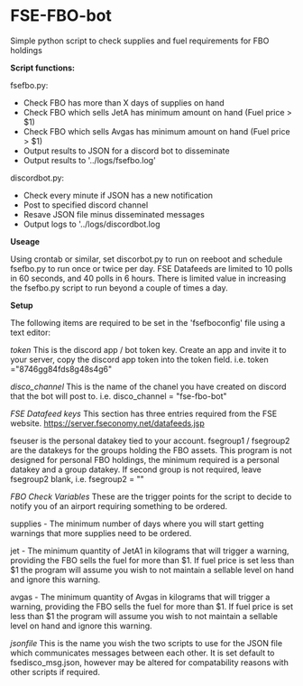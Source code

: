 # FSE-FBO-bot
Simple python script to check supplies and fuel requirements for FBO holdings

**Script functions:**

fsefbo.py:
- Check FBO has more than X days of supplies on hand
- Check FBO which sells JetA has minimum amount on hand (Fuel price > $1)
- Check FBO which sells Avgas has minimum amount on hand (Fuel price > $1)
- Output results to JSON for a discord bot to disseminate
- Output results to '../logs/fsefbo.log'

discordbot.py:
- Check every minute if JSON has a new notification
- Post to specified discord channel
- Resave JSON file minus disseminated messages
- Output logs to '../logs/discordbot.log

**Useage**

Using crontab or similar, set discorbot.py to run on reeboot and schedule fsefbo.py to run once or twice per day.
FSE Datafeeds are limited to 10 polls in 60 seconds, and 40 polls in 6 hours. There is limited value in increasing the fsefbo.py script to run beyond a couple of times a day.

**Setup**

The following items are required to be set in the 'fsefboconfig' file using a text editor:

*token*
This is the discord app / bot token key.
Create an app and invite it to your server, copy the discord app token into the token field.
i.e. token ="8746gg84fds8g48s4g6"

*disco_channel*
This is the name of the chanel you have created on discord that the bot will post to.
i.e. disco_channel = "fse-fbo-bot"

*FSE Datafeed keys*
This section has three entries required from the FSE website.
https://server.fseconomy.net/datafeeds.jsp

fseuser is the personal datakey tied to your account.
fsegroup1 / fsegroup2 are the datakeys for the groups holding the FBO assets.
This program is not designed for personal FBO holdings, the minimum required is a personal datakey and a group datakey. If second group is not required, leave fsegroup2 blank, i.e. fsegroup2 = ""

*FBO Check Variables*
These are the trigger points for the script to decide to notify you of an airport requiring something to be ordered.

supplies - The minimum number of days where you will start getting warnings that more supplies need to be ordered.

jet - The minimum quantity of JetA1 in kilograms that will trigger a warning, providing the FBO sells the fuel for more than $1. If fuel price is set less than $1 the program will assume you wish to not maintain a sellable level on hand and ignore this warning.

avgas - The minimum quantity of Avgas in kilograms that will trigger a warning, providing the FBO sells the fuel for more than $1. If fuel price is set less than $1 the program will assume you wish to not maintain a sellable level on hand and ignore this warning.

*jsonfile*
This is the name you wish the two scripts to use for the JSON file which communicates messages between each other. It is set default to fsedisco_msg.json, however may be altered for compatability reasons with other scripts if required.
